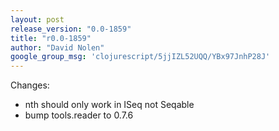 ```yaml
---
layout: post
release_version: "0.0-1859"
title: "r0.0-1859"
author: "David Nolen"
google_group_msg: 'clojurescript/5jjIZL52UQQ/YBx97JnhP28J'
---
```


Changes: 

* nth should only work in ISeq not Seqable
* bump tools.reader to 0.7.6
